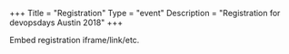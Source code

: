 +++
Title = "Registration"
Type = "event"
Description = "Registration for devopsdays Austin 2018"
+++

<div style="width:100%; text-align:left;">

Embed registration iframe/link/etc.
</div></div>
</div>
